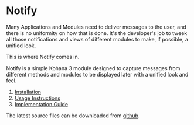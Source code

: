 # Notify

Many Applications and Modules need to deliver messages to the user, and there is no uniformity on how that is done.
It's the developer's job to tweek all those notifications and views of different modules to make, if possible, a unified look.

This is where Notify comes in.

Notify is a simple Kohana 3 module designed to capture messages from different methods and modules to be displayed later with a unified look and feel.

1.	[Installation](installation)
2.  [Usage Instructions](usage)
3.  [Implementation Guide](implementation)


The latest source files can be downloaded from [github](http://github.com/kaltar/notify).

